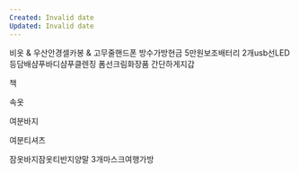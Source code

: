 ```yaml
---
Created: Invalid date
Updated: Invalid date
---
```

비옷 & 우산안경셀카봉 & 고무줄핸드폰 방수가방현금 5만원보조배터리 2개usb선LED등담배샴푸바디샴푸클렌징 폼선크림화장품 간단하게지갑

책

속옷

여분바지

여분티셔츠

잠옷바지잠옷티반지양말 3개마스크여행가방